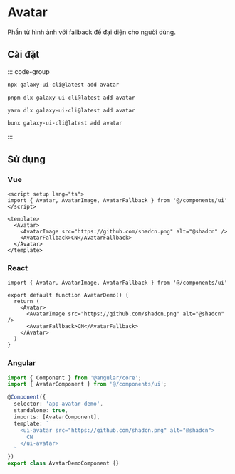 # Avatar

Phần tử hình ảnh với fallback để đại diện cho người dùng.

<ComponentPreview name="AvatarDemo">
  <template #preview>
    <DemoContainer>
      <AvatarDemo />
    </DemoContainer>
  </template>
  <template #code>

::: code-group

```vue [Vue]
<script setup lang="ts">
import { Avatar, AvatarImage, AvatarFallback } from '@/components/ui/avatar'
</script>

<template>
  <Avatar>
    <AvatarImage src="https://github.com/shadcn.png" alt="@shadcn" />
    <AvatarFallback>CN</AvatarFallback>
  </Avatar>
</template>
```

```tsx [React]
import { Avatar, AvatarImage, AvatarFallback } from "@/components/ui/avatar"

export default function App() {
  return (
    <Avatar>
      <AvatarImage src="https://github.com/shadcn.png" alt="@shadcn" />
      <AvatarFallback>CN</AvatarFallback>
    </Avatar>
  )
}
```

```typescript [Angular]
import { Component } from '@angular/core';
import { AvatarComponent } from '@/components/ui/avatar';

@Component({
  selector: 'app-root',
  standalone: true,
  imports: [AvatarComponent],
  template: `
    <ui-avatar src="https://github.com/shadcn.png" alt="@shadcn">
      CN
    </ui-avatar>
  `
})
export class AppComponent {}
```

:::

  </template>
</ComponentPreview>

## Cài đặt

::: code-group

```bash [npm]
npx galaxy-ui-cli@latest add avatar
```

```bash [pnpm]
pnpm dlx galaxy-ui-cli@latest add avatar
```

```bash [yarn]
yarn dlx galaxy-ui-cli@latest add avatar
```

```bash [bun]
bunx galaxy-ui-cli@latest add avatar
```

:::

## Sử dụng

### Vue

```vue
<script setup lang="ts">
import { Avatar, AvatarImage, AvatarFallback } from '@/components/ui'
</script>

<template>
  <Avatar>
    <AvatarImage src="https://github.com/shadcn.png" alt="@shadcn" />
    <AvatarFallback>CN</AvatarFallback>
  </Avatar>
</template>
```

### React

```tsx
import { Avatar, AvatarImage, AvatarFallback } from '@/components/ui'

export default function AvatarDemo() {
  return (
    <Avatar>
      <AvatarImage src="https://github.com/shadcn.png" alt="@shadcn" />
      <AvatarFallback>CN</AvatarFallback>
    </Avatar>
  )
}
```

### Angular

```typescript
import { Component } from '@angular/core';
import { AvatarComponent } from '@/components/ui';

@Component({
  selector: 'app-avatar-demo',
  standalone: true,
  imports: [AvatarComponent],
  template: `
    <ui-avatar src="https://github.com/shadcn.png" alt="@shadcn">
      CN
    </ui-avatar>
  `
})
export class AvatarDemoComponent {}
```
